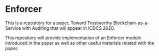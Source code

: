 # Enforcer
This is a repository for a paper, Toward Trustworthy Blockchain-as-a-Service with Auditing that will appear in ICDCS 2020.

This repository will provide implementation of an Enforcer module introduced in the paper as well as other useful materials related with the paper.
